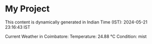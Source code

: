 # My Project

This content is dynamically generated in Indian Time (IST): 2024-05-21 23:16:43 IST


Current Weather in Coimbatore:
Temperature: 24.88 °C
Condition: mist
